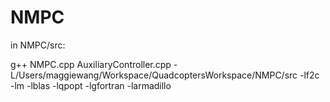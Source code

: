 # NMPC

in NMPC/src:

g++ NMPC.cpp AuxiliaryController.cpp -L/Users/maggiewang/Workspace/QuadcoptersWorkspace/NMPC/src -lf2c -lm -lblas -lqpopt -lgfortran -larmadillo
